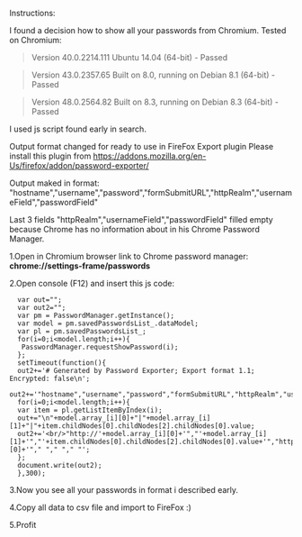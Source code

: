 Instructions:

I found a decision how to show all your passwords from Chromium. Tested on Chromium: 

> Version 40.0.2214.111 Ubuntu 14.04 (64-bit) -  Passed

> Version 43.0.2357.65 Built on 8.0, running on Debian 8.1 (64-bit) - Passed

> Version 48.0.2564.82 Built on 8.3, running on Debian 8.3 (64-bit) - Passed

I used js script found early in search.


Output format changed for ready to use in FireFox Export plugin 
Please install this plugin from https://addons.mozilla.org/en-Us/firefox/addon/password-exporter/

Output maked in format: 
"hostname","username","password","formSubmitURL","httpRealm","usernameField","passwordField"

Last 3 fields "httpRealm","usernameField","passwordField" filled empty because Chrome has no information about in his Chrome Password Manager.


1.Open in Chromium browser link to Chrome password manager: **chrome://settings-frame/passwords**

2.Open console (F12) and insert this js code:
```
  var out="";
  var out2="";
  var pm = PasswordManager.getInstance();
  var model = pm.savedPasswordsList_.dataModel;
  var pl = pm.savedPasswordsList_;
  for(i=0;i<model.length;i++){
   PasswordManager.requestShowPassword(i);
  };
  setTimeout(function(){
  out2+='# Generated by Password Exporter; Export format 1.1; Encrypted: false\n';
  out2+='"hostname","username","password","formSubmitURL","httpRealm","usernameField","passwordField"';
  for(i=0;i<model.length;i++){
  var item = pl.getListItemByIndex(i);
  out+="\n"+model.array_[i][0]+"|"+model.array_[i][1]+"|"+item.childNodes[0].childNodes[2].childNodes[0].value;
  out2+='<br/>"http://'+model.array_[i][0]+'","'+model.array_[i][1]+'","'+item.childNodes[0].childNodes[2].childNodes[0].value+'","http://'+model.array_[i][0]+'"," "," "," "';
  };
  document.write(out2);
  },300);
```

3.Now you see all your passwords in format i described early.

4.Copy all data to csv file and import to FireFox :)

5.Profit
